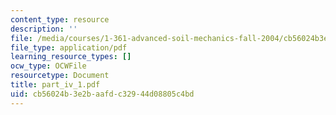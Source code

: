 ```yaml
---
content_type: resource
description: ''
file: /media/courses/1-361-advanced-soil-mechanics-fall-2004/cb56024b3e2baafdc32944d08805c4bd_part_iv_1.pdf
file_type: application/pdf
learning_resource_types: []
ocw_type: OCWFile
resourcetype: Document
title: part_iv_1.pdf
uid: cb56024b-3e2b-aafd-c329-44d08805c4bd
---
```

